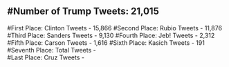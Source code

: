 #Number of Trump Tweets: 21,015
---
#First Place: Clinton Tweets - 15,866
#Second Place: Rubio Tweets - 11,876
#Third Place: Sanders Tweets - 9,130
#Fourth Place: Jeb! Tweets - 2,312
#Fifth Place: Carson Tweets - 1,616
#Sixth Place: Kasich Tweets - 191
#Seventh Place: Total Tweets -  
#Last Place: Cruz Tweets - 
